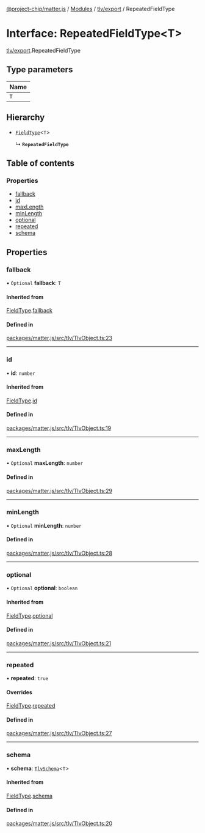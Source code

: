 [@project-chip/matter.js](../README.md) / [Modules](../modules.md) / [tlv/export](../modules/tlv_export.md) / RepeatedFieldType

# Interface: RepeatedFieldType\<T\>

[tlv/export](../modules/tlv_export.md).RepeatedFieldType

## Type parameters

| Name |
| :------ |
| `T` |

## Hierarchy

- [`FieldType`](tlv_export.FieldType.md)\<`T`\>

  ↳ **`RepeatedFieldType`**

## Table of contents

### Properties

- [fallback](tlv_export.RepeatedFieldType.md#fallback)
- [id](tlv_export.RepeatedFieldType.md#id)
- [maxLength](tlv_export.RepeatedFieldType.md#maxlength)
- [minLength](tlv_export.RepeatedFieldType.md#minlength)
- [optional](tlv_export.RepeatedFieldType.md#optional)
- [repeated](tlv_export.RepeatedFieldType.md#repeated)
- [schema](tlv_export.RepeatedFieldType.md#schema)

## Properties

### fallback

• `Optional` **fallback**: `T`

#### Inherited from

[FieldType](tlv_export.FieldType.md).[fallback](tlv_export.FieldType.md#fallback)

#### Defined in

[packages/matter.js/src/tlv/TlvObject.ts:23](https://github.com/project-chip/matter.js/blob/3adaded6/packages/matter.js/src/tlv/TlvObject.ts#L23)

___

### id

• **id**: `number`

#### Inherited from

[FieldType](tlv_export.FieldType.md).[id](tlv_export.FieldType.md#id)

#### Defined in

[packages/matter.js/src/tlv/TlvObject.ts:19](https://github.com/project-chip/matter.js/blob/3adaded6/packages/matter.js/src/tlv/TlvObject.ts#L19)

___

### maxLength

• `Optional` **maxLength**: `number`

#### Defined in

[packages/matter.js/src/tlv/TlvObject.ts:29](https://github.com/project-chip/matter.js/blob/3adaded6/packages/matter.js/src/tlv/TlvObject.ts#L29)

___

### minLength

• `Optional` **minLength**: `number`

#### Defined in

[packages/matter.js/src/tlv/TlvObject.ts:28](https://github.com/project-chip/matter.js/blob/3adaded6/packages/matter.js/src/tlv/TlvObject.ts#L28)

___

### optional

• `Optional` **optional**: `boolean`

#### Inherited from

[FieldType](tlv_export.FieldType.md).[optional](tlv_export.FieldType.md#optional)

#### Defined in

[packages/matter.js/src/tlv/TlvObject.ts:21](https://github.com/project-chip/matter.js/blob/3adaded6/packages/matter.js/src/tlv/TlvObject.ts#L21)

___

### repeated

• **repeated**: ``true``

#### Overrides

[FieldType](tlv_export.FieldType.md).[repeated](tlv_export.FieldType.md#repeated)

#### Defined in

[packages/matter.js/src/tlv/TlvObject.ts:27](https://github.com/project-chip/matter.js/blob/3adaded6/packages/matter.js/src/tlv/TlvObject.ts#L27)

___

### schema

• **schema**: [`TlvSchema`](../classes/tlv_export.TlvSchema.md)\<`T`\>

#### Inherited from

[FieldType](tlv_export.FieldType.md).[schema](tlv_export.FieldType.md#schema)

#### Defined in

[packages/matter.js/src/tlv/TlvObject.ts:20](https://github.com/project-chip/matter.js/blob/3adaded6/packages/matter.js/src/tlv/TlvObject.ts#L20)
